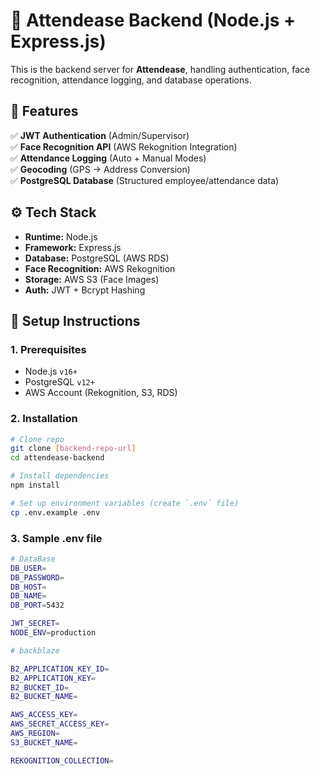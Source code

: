 # 🚀 Attendease Backend (Node.js + Express.js)

This is the backend server for **Attendease**, handling authentication, face recognition, attendance logging, and database operations.

## **📌 Features**

✅ **JWT Authentication** (Admin/Supervisor)  
✅ **Face Recognition API** (AWS Rekognition Integration)  
✅ **Attendance Logging** (Auto + Manual Modes)  
✅ **Geocoding** (GPS → Address Conversion)  
✅ **PostgreSQL Database** (Structured employee/attendance data)

## **⚙️ Tech Stack**

- **Runtime:** Node.js
- **Framework:** Express.js
- **Database:** PostgreSQL (AWS RDS)
- **Face Recognition:** AWS Rekognition
- **Storage:** AWS S3 (Face Images)
- **Auth:** JWT + Bcrypt Hashing

## **🔧 Setup Instructions**

### **1. Prerequisites**

- Node.js `v16+`
- PostgreSQL `v12+`
- AWS Account (Rekognition, S3, RDS)

### **2. Installation**

```bash
# Clone repo
git clone [backend-repo-url]
cd attendease-backend

# Install dependencies
npm install

# Set up environment variables (create `.env` file)
cp .env.example .env
```

### **3. Sample .env file**

```bash
# DataBase
DB_USER=
DB_PASSWORD=
DB_HOST=
DB_NAME=
DB_PORT=5432

JWT_SECRET=
NODE_ENV=production

# backblaze

B2_APPLICATION_KEY_ID=
B2_APPLICATION_KEY=
B2_BUCKET_ID=
B2_BUCKET_NAME=

AWS_ACCESS_KEY=
AWS_SECRET_ACCESS_KEY=
AWS_REGION=
S3_BUCKET_NAME=

REKOGNITION_COLLECTION=
```
